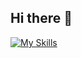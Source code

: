 ## Hi there 👋
[![My Skills](https://skillicons.dev/icons?i=java,spring,c,cs,mysql,mongodb,php,html,css,net)](https://skillicons.dev)
<!--
**LorenteFacundo/LorenteFacundo** is a ✨ _special_ ✨ repository because its `README.md` (this file) appears on your GitHub profile.

Here are some ideas to get you started:

- 🔭 I’m currently working on ...
- 🌱 I’m currently learning ...
- 👯 I’m looking to collaborate on ...
- 🤔 I’m looking for help with ...
- 💬 Ask me about ...
- 📫 How to reach me: ...
- 😄 Pronouns: ...
- ⚡ Fun fact: ...
-->
